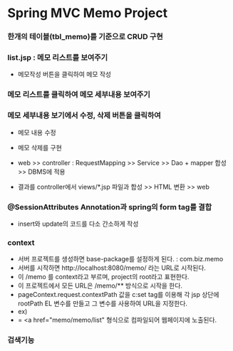# Spring MVC Memo Project

### 한개의 테이블(tbl_memo)를 기준으로 CRUD 구현
### list.jsp : 메모 리스트를 보여주기
* 메모작성 버튼을 클릭하여 메모 작성

### 메모 리스트를 클릭하여 메모 세부내용 보여주기
### 메모 세부내용 보기에서 수정, 삭제 버튼을 클릭하여
* 메모 내용 수정
* 메모 삭제를 구현

* web >> controller : RequestMapping >> Service >> Dao + mapper 합성 >> DBMS에 적용
* 결과를 controller에서 views/*.jsp 파일과 합성 >> HTML 변환 >> web

### @SessionAttributes Annotation과 spring의 form tag를 결합
* insert와 update의 코드를 다소 간소하게 작성

### context
* 서버 프로젝트를 생성하면 base-package를 설정하게 된다. : com.biz.memo
* 서버를 시작하면 http://localhost:8080/memo/ 라는 URL로 시작된다.
* 이 /memo 를 context라고 부르며, project의 root라고 표현한다.
* 이 프로젝트에서 모든 URL은 /memo/** 방식으로 시작을 한다.
* pageContext.request.contextPath 값을 c:set tag를 이용해 각 jsp 상단에 rootPath EL 변수를 만들고 그 변수를 사용하여 URL을 지정한다.
* ex) <a href="${rootPath}/memo/list"></a>
* = <a href="memo/memo/list" 형식으로 컴파일되어 웹페이지에 노출된다. 

### 검색기능